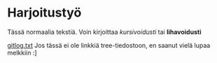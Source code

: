 # Harjoitustyö

Tässä normaalia tekstiä. Voin kirjoittaa *kursivoidusti* tai **lihavoidusti**

[gitlog.txt](https://github.com/oonarauhala/ot-harjoitustyo/blob/master/laskarit/viikko1/gitlog.txt)
Jos tässä ei ole linkkiä tree-tiedostoon, en saanut vielä lupaa melkkiin :]
